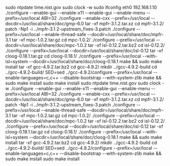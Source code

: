 <link href="../../css/style.css" rel="stylesheet" type="text/css" />


sudo ntpdate time.nist.gov
sudo clock -w
sudo ifconfig eth0 192.168.1.10
./configure --enable-gui --enable-x11 --enable-gui --enable-menu --prefix=/usr/local 
ABI=32 ./configure --enable-cxx --prefix=/usr/local --docdir=/usr/local/share/doc/gmp-6.0
tar -xf mpfr-3.1.2.tar.xz 
cd mpfr-3.1.2/
patch -Np1 -i ../mpfr-3.1.2-upstream_fixes-3.patch 
./configure --prefix=/usr/local --enable-thread-safe --docdir=/usr/local/share/doc/mpfr-3.1
tar -xf mpc-1.0.2.tar.gz 
cd mpc-1.0.2/
./configure --prefix=/usr/local --docdir=/usr/local/share/doc/mpc-1.0.2
tar -xf isl-0.12.2.tar.bz2 
cd isl-0.12.2/
./configure --prefix=/usr/local --docdir=/usr/local/share/doc/isl-0.12
tar -xf cloog-0.18.1.tar.gz 
cd cloog-0.18.1/
./configure --prefix=/usr/local --with-isl=system  --docdir=/usr/local/share/doc/cloog-0.18.1
make && sudo make install
tar -xf gcc-4.9.2.tar.bz2 
cd gcc-4.9.2/
mkdir ../gcc-4.9.2-build
cd ../gcc-4.9.2-build/
SED=sed ../gcc-4.9.2/configure --prefix=/usr/local --enable-languages=c,c++ --disable-bootstrap --with-system-zlib
make && sudo make install 
sudo make install 
sudo ntpdate time.nist.gov
sudo clock -w
./configure --enable-gui --enable-x11 --enable-gui --enable-menu --prefix=/usr/local 
ABI=32 ./configure --enable-cxx --prefix=/usr/local --docdir=/usr/local/share/doc/gmp-6.0
tar -xf mpfr-3.1.2.tar.xz 
cd mpfr-3.1.2/
patch -Np1 -i ../mpfr-3.1.2-upstream_fixes-3.patch 
./configure --prefix=/usr/local --enable-thread-safe --docdir=/usr/local/share/doc/mpfr-3.1
tar -xf mpc-1.0.2.tar.gz 
cd mpc-1.0.2/
./configure --prefix=/usr/local --docdir=/usr/local/share/doc/mpc-1.0.2
tar -xf isl-0.12.2.tar.bz2 
cd isl-0.12.2/
./configure --prefix=/usr/local --docdir=/usr/local/share/doc/isl-0.12
tar -xf cloog-0.18.1.tar.gz 
cd cloog-0.18.1/
./configure --prefix=/usr/local --with-isl=system  --docdir=/usr/local/share/doc/cloog-0.18.1
make && sudo make install
tar -xf gcc-4.9.2.tar.bz2 
cd gcc-4.9.2/
mkdir ../gcc-4.9.2-build
cd ../gcc-4.9.2-build/
SED=sed ../gcc-4.9.2/configure --prefix=/usr/local --enable-languages=c,c++ --disable-bootstrap --with-system-zlib
make && sudo make install 
sudo make install 
